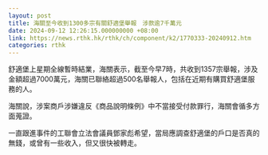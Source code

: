 ```yaml
---
layout: post
title: 海關至今收到1300多宗有關舒適堡舉報　涉款逾7千萬元
date: 2024-09-12 12:26:15.000000000 +08:00
link: https://news.rthk.hk/rthk/ch/component/k2/1770333-20240912.htm
categories: rthk
---
```


舒適堡上星期全線暫時結業，海關表示，截至今早7時，共收到1357宗舉報，涉及金額超過7000萬元，海關已聯絡超過500名舉報人，包括在近期有購買舒適堡服務的人。

海關說，涉案商戶涉嫌違反《商品說明條例》中不當接受付款罪行，海關會循多方面蒐證。

一直跟進事件的工聯會立法會議員鄧家彪希望，當局應調查舒適堡的戶口是否真的無錢，或曾有一些收入，但又很快被轉走。
